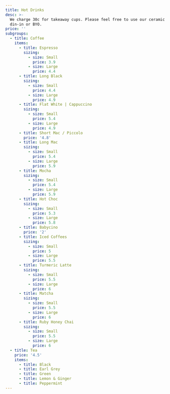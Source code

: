 ```yaml
---
title: Hot Drinks
desc: >-
  We charge 30c for takeaway cups. Please feel free to use our ceramic ones to
  din-in or BYO.
price: ''
subgroups:
  - title: Coffee
    items:
      - title: Espresso
        sizing:
          - size: Small
            price: 3.9
          - size: Large
            price: 4.4
      - title: Long Black
        sizing:
          - size: Small
            price: 4.4
          - size: Large
            price: 4.9
      - title: Flat White | Cappuccino
        sizing:
          - size: Small
            price: 5.4
          - size: Large
            price: 4.9
      - title: Short Mac / Piccolo
        price: '4.8'
      - title: Long Mac
        sizing:
          - size: Small
            price: 5.4
          - size: Large
            price: 5.9
      - title: Mocha
        sizing:
          - size: Small
            price: 5.4
          - size: Large
            price: 5.9
      - title: Hot Choc
        sizing:
          - size: Small
            price: 5.3
          - size: Large
            price: 5.8
      - title: Babycino
        price: '2'
      - title: Iced Coffees
        sizing:
          - size: Small
            price: 5
          - size: Large
            price: 5.5
      - title: Turmeric Latte
        sizing:
          - size: Small
            price: 5.5
          - size: Large
            price: 6
      - title: Matcha
        sizing:
          - size: Small
            price: 5.5
          - size: Large
            price: 6
      - title: Ruby Honey Chai
        sizing:
          - size: Small
            price: 5.5
          - size: Large
            price: 6
  - title: Tea
    price: '4.5'
    items:
      - title: Black
      - title: Earl Grey
      - title: Green
      - title: Lemon & Ginger
      - title: Peppermint
---
```


